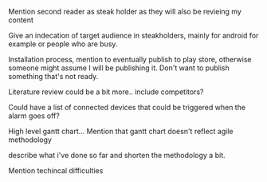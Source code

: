 Mention second reader as steak holder as they will also be revieing my content 

Give an indecation of target audience in steakholders, mainly for android for example or people who are busy.

Installation process, mention to eventually publish to play store, otherwise someone might assume I will be publishing it. Don't want to publish something that's not ready.

Literature review could be a bit more.. include competitors?

Could have a list of connected devices that could be triggered when the alarm goes off?

High level gantt chart... Mention that gantt chart doesn't reflect agile methodology

describe what i've done so far and shorten the methodology a bit.

Mention techincal difficulties

